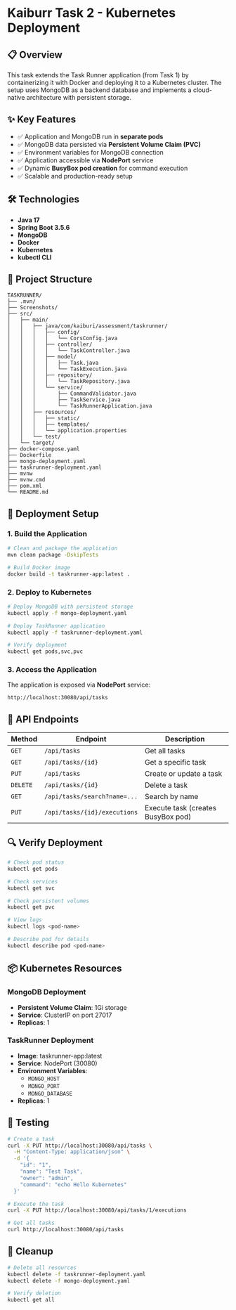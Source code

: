 # Kaiburr Task 2 - Kubernetes Deployment

## 📋 Overview

This task extends the Task Runner application (from Task 1) by containerizing it with Docker and deploying it to a Kubernetes cluster. The setup uses MongoDB as a backend database and implements a cloud-native architecture with persistent storage.

## ✨ Key Features

- ✅ Application and MongoDB run in **separate pods**
- ✅ MongoDB data persisted via **Persistent Volume Claim (PVC)**
- ✅ Environment variables for MongoDB connection
- ✅ Application accessible via **NodePort** service
- ✅ Dynamic **BusyBox pod creation** for command execution
- ✅ Scalable and production-ready setup

## 🛠️ Technologies

- **Java 17**
- **Spring Boot 3.5.6**
- **MongoDB**
- **Docker**
- **Kubernetes**
- **kubectl CLI**

## 📁 Project Structure

```
TASKRUNNER/
├── .mvn/
├── Screenshots/
├── src/
│   ├── main/
│   │   ├── java/com/kaiburi/assessment/taskrunner/
│   │   │   ├── config/
│   │   │   │   └── CorsConfig.java
│   │   │   ├── controller/
│   │   │   │   └── TaskController.java
│   │   │   ├── model/
│   │   │   │   ├── Task.java
│   │   │   │   └── TaskExecution.java
│   │   │   ├── repository/
│   │   │   │   └── TaskRepository.java
│   │   │   └── service/
│   │   │       ├── CommandValidator.java
│   │   │       ├── TaskService.java
│   │   │       └── TaskRunnerApplication.java
│   │   ├── resources/
│   │   │   ├── static/
│   │   │   ├── templates/
│   │   │   └── application.properties
│   │   └── test/
│   └── target/
├── docker-compose.yaml
├── Dockerfile
├── mongo-deployment.yaml
├── taskrunner-deployment.yaml
├── mvnw
├── mvnw.cmd
├── pom.xml
└── README.md
```

## 🚀 Deployment Setup

### 1. Build the Application

```bash
# Clean and package the application
mvn clean package -DskipTests

# Build Docker image
docker build -t taskrunner-app:latest .
```

### 2. Deploy to Kubernetes

```bash
# Deploy MongoDB with persistent storage
kubectl apply -f mongo-deployment.yaml

# Deploy TaskRunner application
kubectl apply -f taskrunner-deployment.yaml

# Verify deployment
kubectl get pods,svc,pvc
```

### 3. Access the Application

The application is exposed via **NodePort** service:

```
http://localhost:30080/api/tasks
```

## 🔌 API Endpoints

| Method | Endpoint | Description |
|--------|----------|-------------|
| `GET` | `/api/tasks` | Get all tasks |
| `GET` | `/api/tasks/{id}` | Get a specific task |
| `PUT` | `/api/tasks` | Create or update a task |
| `DELETE` | `/api/tasks/{id}` | Delete a task |
| `GET` | `/api/tasks/search?name=...` | Search by name |
| `PUT` | `/api/tasks/{id}/executions` | Execute task (creates BusyBox pod) |

## 🔍 Verify Deployment

```bash
# Check pod status
kubectl get pods

# Check services
kubectl get svc

# Check persistent volumes
kubectl get pvc

# View logs
kubectl logs <pod-name>

# Describe pod for details
kubectl describe pod <pod-name>
```

## 📦 Kubernetes Resources

### MongoDB Deployment
- **Persistent Volume Claim**: 1Gi storage
- **Service**: ClusterIP on port 27017
- **Replicas**: 1

### TaskRunner Deployment
- **Image**: taskrunner-app:latest
- **Service**: NodePort (30080)
- **Environment Variables**:
  - `MONGO_HOST`
  - `MONGO_PORT`
  - `MONGO_DATABASE`
- **Replicas**: 1

## 🧪 Testing

```bash
# Create a task
curl -X PUT http://localhost:30080/api/tasks \
  -H "Content-Type: application/json" \
  -d '{
    "id": "1",
    "name": "Test Task",
    "owner": "admin",
    "command": "echo Hello Kubernetes"
  }'

# Execute the task
curl -X PUT http://localhost:30080/api/tasks/1/executions

# Get all tasks
curl http://localhost:30080/api/tasks
```

## 🛑 Cleanup

```bash
# Delete all resources
kubectl delete -f taskrunner-deployment.yaml
kubectl delete -f mongo-deployment.yaml

# Verify deletion
kubectl get all
```

